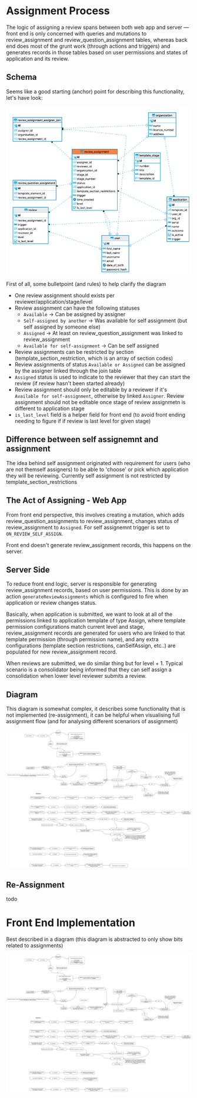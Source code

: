 # Assignment Process

The logic of assigning a review spans between both web app and server — front end is only concerned with queries and mutations to review_assignment and review_question_assignment tables, whereas back end does most of the grunt work (through actions and triggers) and generates records in those tables based on user permissions and states of application and its review.

## Schema

Seems like a good starting (anchor) point for describing this functionality, let's have look:

![Review Assignment](images/Review-Assignment.png)

First of all, some bulletpoint (and rules) to help clarify the diagram

- One review assignment should exists per reviewer/application/stage/level
- Review assignment can have the following statuses
  - `Available` -> Can be assigned by assigner
  - `Self-assigned by another` -> Was available for self assignment (but self assigned by someone else)
  - `Assigned` -> At least on review_question_assignment was linked to review_assignment
  - `Available for self-assignment` -> Can be self assigned
- Review assignments can be restricted by section (template_section_restriction, which is an array of section codes)
- Review assignments of status `Available or Assigned` can be assigned by the assigner linked through the join table
- `Assigned` status is used to indicate to the reviewer that they can start the review (if review hasn't been started already)
- Review assignment should only be editable by a reviewer if it's `Available for self-assignment`, otherwise by linked `Assigner`. Review assignment should not be editable once stage of review assignmetn is different to application stage
- `is_last_level` field is a helper field for front end (to avoid front ending needing to figure if if review is last level for given stage)

## Difference between self assignemnt and assignment

The idea behind self assignment originated with requirement for users (who are not themself assigners) to be able to 'choose' or pick which application they will be reviewing. Currently self assignment is not restricted by template_section_restrictions

## The Act of Assigning - Web App

From front end perspective, this involves creating a mutation, which adds review_question_assignments to review_assignment, changes status of review_assignment to `Assigned`. For self assignemnt trigger is set to `ON_REVIEW_SELF_ASSIGN`.

Front end doesn't generate review_assignment records, this happens on the server.

## Server Side

To reduce front end logic, server is responsible for generating review_assignment records, based on user permissions. This is done by an action `generateReviewAssignments` which is configured to fire when application or review changes status.

Basically, when application is submitted, we want to look at all of the permissions linked to application template of type Assign, where template permission configurations match current level and stage, review_assignment records are generated for users who are linked to that template permission (through permission name), and any extra configurations (template section restrictions, canSelfAssign, etc..) are populated for new review_assignment record.

When reviews are submitted, we do similar thing but for level + 1. Typical scenario is a consolidator being informed that they can self assign a consolidation when lower level reviewer submits a review.

## Diagram

This diagram is somewhat complex, it describes some functionality that is not implemented (re-assignment), it can be helpful when visualising full assignment flow (and for analysing different scenariors of assignment)

![Assignment Flow](images/Assignment-Flow-Detailed.png)

## Re-Assignment

todo

# Front End Implementation

Best described in a diagram (this diagram is abstracted to only show bits related to assignments)

![Assignment UI Flow](images/Assignment-Flow-Detailed.png)
